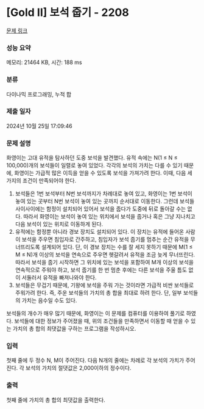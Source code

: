 # [Gold II] 보석 줍기 - 2208 

[문제 링크](https://www.acmicpc.net/problem/2208) 

### 성능 요약

메모리: 21464 KB, 시간: 188 ms

### 분류

다이나믹 프로그래밍, 누적 합

### 제출 일자

2024년 10월 25일 17:09:46

### 문제 설명

<p>화영이는 고대 유적을 탐사하던 도중 보석을 발견했다. 유적 속에는 N(1 ≤ N ≤ 100,000)개의 보석들이 일렬로 놓여 있었다. 각각의 보석의 가치는 다를 수 있기 때문에, 화영이는 가급적 많은 이득을 얻을 수 있도록 보석을 가져가려 한다. 이때, 다음 세 가지의 조건이 만족되어야 한다.</p>

<ol>
	<li>보석들은 1번 보석부터 N번 보석까지가 차례대로 놓여 있고, 화영이는 1번 보석이 놓여 있는 곳부터 N번 보석이 놓여 있는 곳까지 순서대로 이동한다. 그런데 보석들 사이사이에는 함정이 설치되어 있어서 보석을 줍다가 도중에 뒤로 돌아갈 수는 없다. 따라서 화영이는 보석이 놓여 있는 위치에서 보석을 줍거나 혹은 그냥 지나치고 다음 보석이 있는 위치로 이동하게 된다.</li>
	<li>유적에는 함정뿐 아니라 경보 장치도 설치되어 있다. 이 장치는 유적에 들어온 사람이 보석을 주우면 침입자로 간주하고, 침입자가 보석 줍기를 멈추는 순간 유적을 무너뜨리도록 설계되어 있다. 단, 이 경보 장치는 수를 잘 세지 못하기 때문에 M(1 ≤ M ≤ N)개 이상의 보석을 연속으로 주우면 헷갈려서 유적을 조금 늦게 무너뜨린다. 따라서 보석을 줍기 시작하면 그 위치에 있는 보석을 포함하여 M개 이상의 보석을 연속적으로 주워야 하고, 보석 줍기를 한 번 멈춘 후에는 다른 보석을 주울 틈도 없이 서둘러서 유적을 빠져나와야 한다.</li>
	<li>보석들은 무겁기 때문에, 기왕에 보석을 주워 가는 것이라면 가급적 비싼 보석들로 주워가려 한다. 즉, 주운 보석들의 가치의 총 합을 최대로 하려 한다. 단, 일부 보석들의 가치는 음수일 수도 있다.</li>
</ol>

<p>보석들의 개수가 매우 많기 때문에, 화영이는 이 문제를 컴퓨터를 이용하여 풀기로 하였다. 보석들에 대한 정보가 주어졌을 때, 위의 조건들을 만족하면서 이동할 때 얻을 수 있는 가치의 총 합의 최댓값을 구하는 프로그램을 작성하시오.</p>

### 입력 

 <p>첫째 줄에 두 정수 N, M이 주어진다. 다음 N개의 줄에는 차례로 각 보석의 가치가 주어진다. 각 보석의 가치의 절댓값은 2,000이하의 정수이다.</p>

### 출력 

 <p>첫째 줄에 가치의 총 합의 최댓값을 출력한다.</p>

